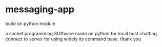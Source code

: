 # messaging-app
build on python module

a socket programming SOftware made on python for local host chatting connect to server for using widely its command base.
thank you

